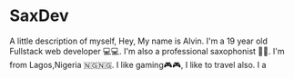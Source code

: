 # SaxDev
A little description of myself,
Hey, My name is Alvin. 
I'm a 19 year old Fullstack web developer 💻💻.
I'm also a professional saxophonist 🎷🎷.
I'm from Lagos,Nigeria 🇳🇬🇳🇬.
I like gaming🎮🎮,
I like to travel also.
I a
